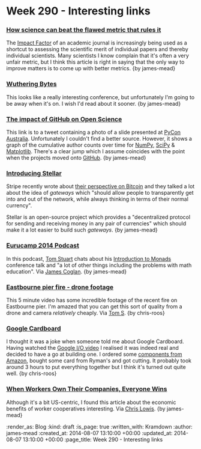Week 290 - Interesting links
============================

### [How science can beat the flawed metric that rules it](https://theconversation.com/how-science-can-beat-the-flawed-metric-that-rules-it-29606)

The [Impact Factor](http://en.wikipedia.org/wiki/Impact_factor) of an academic journal is increasingly being used as a shortcut to assessing the scientific merit of individual papers and thereby individual scientists. Many scientists I know complain that it's often a very unfair metric, but I think this article is right in saying that the only way to improve matters is to come up with better metrics. {by james-mead}


### [Wuthering Bytes](http://wutheringbytes.com/)

This looks like a really interesting conference, but unfortunately I'm going to be away when it's on. I wish I'd read about it sooner. {by james-mead}


### [The impact of GitHub on Open Science](https://twitter.com/jnuneziglesias/status/494985619798368259/)

This link is to a tweet containing a photo of a slide presented at [PyCon Australia](http://2014.pycon-au.org/). Unfortunately I couldn't find a better source. However, it shows a graph of the cumulative author counts over time for [NumPy](http://www.numpy.org/), [SciPy](http://www.scipy.org/) & [Matplotlib](http://matplotlib.org/). There's a clear jump which I assume coincides with the point when the projects moved onto [GitHub](https://github.com/). {by james-mead}


### [Introducing Stellar](https://www.stellar.org/blog/introducing-stellar/)

Stripe recently wrote about [their perspective on Bitcoin](https://stripe.com/blog/bitcoin-the-stripe-perspective) and they talked a lot about the idea of _gateways_ which "should allow people to transparently get into and out of the network, while always thinking in terms of their normal currency".

Stellar is an open-source project which provides a "decentralized protocol for sending and receiving money in any pair of currencies" which should make it a lot easier to build such _gateways_. {by james-mead}


### [Eurucamp 2014 Podcast](http://2014.eurucamp.org/podcast/#TCC003)

In this podcast, [Tom Stuart](http://codon.com/) chats about his [Introduction to Monads](http://2014.eurucamp.org/speakers/#tom-stuart) conference talk and "a lot of other things including the problems with math education". Via [James Coglan](http://jcoglan.com/). {by james-mead}


### [Eastbourne pier fire - drone footage](https://vimeo.com/102174078)

This 5 minute video has some incredible footage of the recent fire on Eastbourne pier. I'm amazed that you can get this sort of quality from a drone and camera _relatively_ cheaply. Via [Tom S](http://codon.com). {by chris-roos}


### [Google Cardboard](https://developers.google.com/cardboard/)

I thought it was a joke when someone told me about Google Cardboard. Having watched the [Google I/O video](https://www.youtube.com/watch?v=DFog2gMnm44) I realised it was indeed real and decided to have a go at building one. I ordered some [components from Amazon](http://www.amazon.co.uk/AM-CARDBOARD%C2%AE-Complete-Cardboard-Project/dp/B00LM36DUK), bought some card from Ryman's and got cutting. It probably took around 3 hours to put everything together but I think it's turned out quite well. {by chris-roos}


### [When Workers Own Their Companies, Everyone Wins](http://www.newrepublic.com/article/118933/economic-benefits-coop)

Although it's a bit US-centric, I found this article about the economic benefits of worker cooperatives interesting. Via [Chris Lowis](http://chrislowis.co.uk/). {by james-mead}


:render_as: Blog
:kind: draft
:is_page: true
:written_with: Kramdown
:author: james-mead
:created_at: 2014-08-07 13:10:00 +00:00
:updated_at: 2014-08-07 13:10:00 +00:00
:page_title: Week 290 - Interesting links
